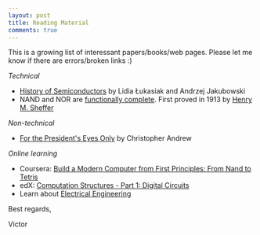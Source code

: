 ```yaml
---
layout: post
title: Reading Material
comments: true
---
```

This is a growing list of interessant papers/books/web pages. Please let me know if there are errors/broken links :)

_Technical_
- [History of Semiconductors](https://djena.engineering.cornell.edu/hws/history_of_semiconductors.pdf) by Lidia Łukasiak and Andrzej Jakubowski
- NAND and NOR are [functionally complete](https://proofwiki.org/wiki/NAND_and_NOR_are_Functionally_Complete). First proved in 1913 by [Henry M. Sheffer](http://www.ams.org/journals/tran/1913-014-04/S0002-9947-1913-1500960-1/S0002-9947-1913-1500960-1.pdf)


_Non-technical_
- [For the President's Eyes Only](https://www.amazon.com/Presidents-Eyes-Only-Intelligence-Presidency/dp/0060921781) by Christopher Andrew

_Online learning_
- Coursera: [Build a Modern Computer from First Principles: From Nand to Tetris ](https://www.coursera.org/learn/build-a-computer)
- edX: [Computation Structures - Part 1: Digital Circuits](https://www.edx.org/course/computation-structures-part-1-digital-mitx-6-004-1x-0)
- Learn about [Electrical Engineering](https://www.allaboutcircuits.com/textbook/)


Best regards,

Victor

